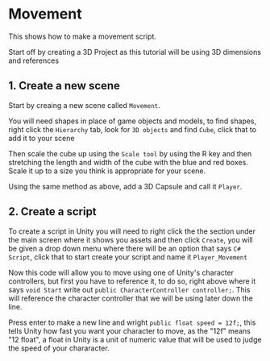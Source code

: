 # Movement

This shows how to make a movement script.

Start off by creating a 3D Project as this tutorial will be using 3D dimensions and references

## 1. Create a new scene

Start by creaing a new scene called `Movement`.

You will need shapes in place of game objects and models, to find shapes, right click the `Hierarchy` tab, look for `3D objects` and find `Cube`, click that to add it to your scene

Then scale the cube up using the `Scale tool` by using the R key and then stretching the length and width of the cube with the blue and red boxes. Scale it up to a size you think is appropriate for your scene.

Using the same method as above, add a 3D Capsule and call it `Player`.

## 2. Create a script 

To create a script in Unity you will need to right click the the section under the main screen where it shows you assets and then click `Create`, you will be given a drop down menu where there will be an option that says `C# Script`, click that to start create your script and name it `Player_Movement`

Now this code will allow you to move using one of Unity's character controllers, but first you have to reference it, to do so, right above where it says `void Start` write out ``public CharacterController controller;``. This will reference the character controller that we will be using later down the line.

Press enter to make a new line and wright `public float speed = 12f;`, this tells Unity how fast you want your character to move, as the "12f" means "12 float", a float in Unity is a unit of numeric value that will be used to judge the speed of your chararacter.
